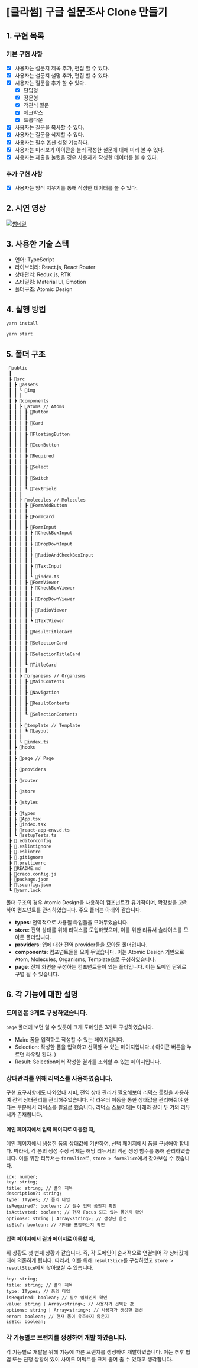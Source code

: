 # [클라썸] 구글 설문조사 Clone 만들기

## 1. 구현 목록

### 기본 구현 사항

- [X] 사용자는 설문지 제목 추가, 편집 할 수 있다.
- [X] 사용자는 설문지 설명 추가, 편집 할 수 있다.
- [X] 시용자는 질문을 추가 할 수 있다.
  - [X] 단답형
  - [X] 장문형
  - [X] 객관식 질문
  - [X] 체크박스
  - [X] 드롭다운
- [X] 사용자는 질문을 복사할 수 있다.
- [X] 사용자는 질문을 삭제할 수 있다.
- [X] 사용자는 필수 옵션 설정 기능하다.
- [X] 사용자는 미리보기 아이콘을 눌러 작성한 설문에 대해 미리 볼 수 있다.
- [X] 사용자는 제출을 눌렀을 경우 사용자가 작성한 데이터를 볼 수 있다.

### 추가 구현 사항

- [X] 사용자는 양식 지우기를 통해 작성한 데이터를 볼 수 있다.

## 2. 시연 영상

[![썸네일](https://i.imgur.com/ZC6cBV1.png)](https://youtu.be/MJ6iVd_Ljbo)

## 3. 사용한 기술 스택

+ 언어: TypeScript
+ 라이브러리: React.js, React Router
+ 상태관리: Redux.js, RTK
+ 스타일링: Material UI, Emotion
+ 폴더구조: Atomic Design

## 4. 실행 방법

```bash
yarn install 

yarn start
```

## 5. 폴더 구조

```bash
 📂public
 ┃ 
 ┣ 📂src
 ┃ ┣ 📂assets
 ┃ ┃ ┗ 📂img
 ┃ ┃ ┃ 
 ┃ ┣ 📂components
 ┃ ┃ ┣ 📂atoms // Atoms
 ┃ ┃ ┃ ┣ 📂Button
 ┃ ┃ ┃ ┃ 
 ┃ ┃ ┃ ┣ 📂Card
 ┃ ┃ ┃ ┃ 
 ┃ ┃ ┃ ┣ 📂FloatingButton
 ┃ ┃ ┃ ┃ 
 ┃ ┃ ┃ ┣ 📂IconButton
 ┃ ┃ ┃ ┃ 
 ┃ ┃ ┃ ┣ 📂Required
 ┃ ┃ ┃ ┃ 
 ┃ ┃ ┃ ┣ 📂Select
 ┃ ┃ ┃ ┃ 
 ┃ ┃ ┃ ┣ 📂Switch
 ┃ ┃ ┃ ┃ 
 ┃ ┃ ┃ ┗ 📂TextField
 ┃ ┃ ┃  
 ┃ ┃ ┣ 📂molecules // Molecules
 ┃ ┃ ┃ ┣ 📂FormAddButton
 ┃ ┃ ┃ ┃ 
 ┃ ┃ ┃ ┣ 📂FormCard
 ┃ ┃ ┃ ┃ 
 ┃ ┃ ┃ ┣ 📂FormInput
 ┃ ┃ ┃ ┃ ┣ 📂CheckBoxInput
 ┃ ┃ ┃ ┃ ┃
 ┃ ┃ ┃ ┃ ┣ 📂DropDownInput
 ┃ ┃ ┃ ┃ ┃
 ┃ ┃ ┃ ┃ ┣ 📂RadioAndCheckBoxInput
 ┃ ┃ ┃ ┃ ┃
 ┃ ┃ ┃ ┃ ┣ 📂TextInput
 ┃ ┃ ┃ ┃ ┃
 ┃ ┃ ┃ ┃ ┗ 📜index.ts
 ┃ ┃ ┃ ┣ 📂FormViewer
 ┃ ┃ ┃ ┃ ┣ 📂CheckBoxViewer
 ┃ ┃ ┃ ┃ ┃
 ┃ ┃ ┃ ┃ ┣ 📂DropDownViewer
 ┃ ┃ ┃ ┃ ┃
 ┃ ┃ ┃ ┃ ┣ 📂RadioViewer
 ┃ ┃ ┃ ┃ ┃
 ┃ ┃ ┃ ┃ ┗ 📂TextViewer
 ┃ ┃ ┃ ┃
 ┃ ┃ ┃ ┣ 📂ResultTitleCard
 ┃ ┃ ┃ ┃
 ┃ ┃ ┃ ┣ 📂SelectionCard
 ┃ ┃ ┃ ┃
 ┃ ┃ ┃ ┣ 📂SelectionTitleCard
 ┃ ┃ ┃ ┃
 ┃ ┃ ┃ ┗ 📂TitleCard
 ┃ ┃ ┃ ┃
 ┃ ┃ ┣ 📂organisms // Organisms
 ┃ ┃ ┃ ┣ 📂MainContents
 ┃ ┃ ┃ ┃
 ┃ ┃ ┃ ┣ 📂Navigation
 ┃ ┃ ┃ ┃
 ┃ ┃ ┃ ┣ 📂ResultContents
 ┃ ┃ ┃ ┃
 ┃ ┃ ┃ ┗ 📂SelectionContents
 ┃ ┃ ┃
 ┃ ┃ ┣ 📂template // Template
 ┃ ┃ ┃ ┗ 📂Layout
 ┃ ┃ ┃ 
 ┃ ┃ ┗ 📜index.ts
 ┃ ┣ 📂hooks
 ┃ ┃
 ┃ ┣ 📂page // Page
 ┃ ┃
 ┃ ┣ 📂providers
 ┃ ┃
 ┃ ┣ 📂router
 ┃ ┃
 ┃ ┣ 📂store
 ┃ ┃
 ┃ ┣ 📂styles
 ┃ ┃
 ┃ ┣ 📂types
 ┃ ┣ 📜App.tsx
 ┃ ┣ 📜index.tsx
 ┃ ┣ 📜react-app-env.d.ts
 ┃ ┗ 📜setupTests.ts
 ┣ 📜.editorconfig
 ┣ 📜.eslintignore
 ┣ 📜.eslintrc
 ┣ 📜.gitignore
 ┣ 📜.prettierrc
 ┣ 📜README.md
 ┣ 📜craco.config.js
 ┣ 📜package.json
 ┣ 📜tsconfig.json
 ┗ 📜yarn.lock
```

폴더 구조의 경우 Atomic Design을 사용하여 컴포넌트간 유기적이며, 확장성을 고려하여 컴포넌트를 관리하였습니다. 주요 폴더는 아래와 같습니다.

+ **types**: 전역적으로 사용될 타입들을 모아두었습니다.
+ **store**: 전역 상태를 위해 리덕스를 도입하였으며, 이를 위한 리듀서 슬라이스를 모아둔 폴더입니다.
+ **providers**: 앱에 대한 전역 provider들을 모아둔 폴더입니다.
+ **components**: 컴포넌트들을 모아 두었습니다. 이는 Atomic Design 기반으로 Atom, Molecules, Organisms, Template으로 구성하였습니다.
+ **page**: 전체 화면을 구성하는 컴포넌트들이 있는 폴더입니다. 이는 도메인 단위로 구별 될 수 있습니다.

## 6. 각 기능에 대한 설명

### 도메인은 3개로 구성하였습니다.

`page` 폴더에 보면 알 수 있듯이 크게 도메인은 3개로 구성하였습니다.

+ Main: 폼을 입력하고 작성할 수 있는 페이지입니다.
+ Selection: 작성한 폼을 입력하고 선택할 수 있는 페이지입니다. ( 아이콘 버튼을 누르면 라우팅 된다. )
+ Result: Selection에서 작성한 결과를 조회할 수 있는 페이지입니다.

### 상태관리를 위해 리덕스를 사용하였습니다.

구현 요구사항에도 나와있다 시피, 전역 상태 관리가 필요해보여 리덕스 툴킷을 사용하여 전역 상태관리를 관리해주었습니다. 각 라우터 이동을 통한 상태값을 관리해줘야 한다는 부분에서 리덕스를 필요로 했습니다. 리덕스 스토어에는 아래와 같이 두 갸의 리듀서가 존재합니다.

#### 메인 페이지에서 입력 페이지로 이동할 때,

메인 페이지에서 생성한 폼의 상태값에 기반하여, 선택 페이지에서 폼을 구성해야 합니다. 따라서, 각 폼의 생성 수정 삭제는 해당 리듀서의 액선 생성 함수를 통해 관리하였습니다. 이를 위한 리듀서는 `formSlice`로, `store > formSlice`에서 찾아보실 수 있습니다.

```
idx: number;
key: string;
title: string; // 폼의 제목
description?: string; 
type: ITypes; // 폼의 타입
isRequired?: boolean; // 필수 입력 폼인지 확인
isActivated: boolean; // 현재 Focus 되고 있는 폼인지 확인
options?: string | Array<string>; // 생성된 옵션
isEtc?: boolean; // 기타를 포함하는지 확인
```

#### 입력 페이지에서 결과 페이지로 이동할 때, 

위 상황도 첫 번째 상황과 같습니다. 즉, 각 도메인이 순서적으로 연결되어 각 상태값에 대해 의존하게 됩니다. 따라서, 이를 위해 `resultSlice`를 구성하였고 `store > resultSlice`에서 찾아보실 수 있습니다.

```
key: string;
title: string; // 폼의 제목
type: ITypes; // 폼의 타입
isRequired: boolean; // 필수 입력인지 확인
value: string | Array<string>; // 사용자가 선택한 값
options: string | Array<string>; // 사용자가 생성한 옵션
error: boolean; // 현재 폼이 유효하지 않은지
isEtc: boolean;
```

### 각 기능별로 브랜치를 생성하여 개발 하였습니다.

각 기능별로 개발을 위해 기능에 따른 브랜치를 생성하여 개발하였습니다. 이는 추후 협업 또는 진행 상황에 있어 사이드 이펙트를 크게 줄여 줄 수 있다고 생각합니다.

